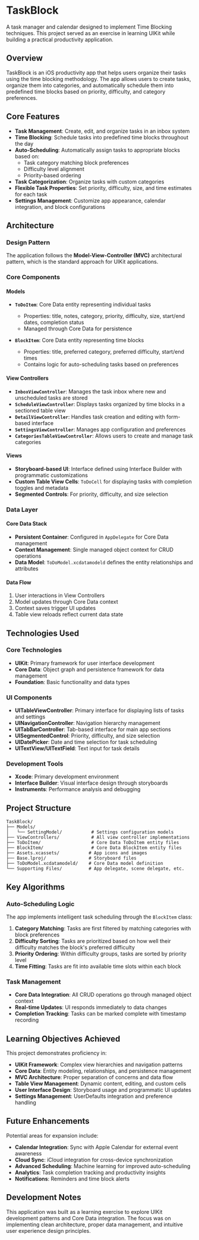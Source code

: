 # TaskBlock

A task manager and calendar designed to implement Time Blocking techniques. This project served as an exercise in learning UIKit while building a practical productivity application.

## Overview

TaskBlock is an iOS productivity app that helps users organize their tasks using the time blocking methodology. The app allows users to create tasks, organize them into categories, and automatically schedule them into predefined time blocks based on priority, difficulty, and category preferences.

## Core Features

- **Task Management**: Create, edit, and organize tasks in an inbox system
- **Time Blocking**: Schedule tasks into predefined time blocks throughout the day
- **Auto-Scheduling**: Automatically assign tasks to appropriate blocks based on:
  - Task category matching block preferences
  - Difficulty level alignment
  - Priority-based ordering
- **Task Categorization**: Organize tasks with custom categories
- **Flexible Task Properties**: Set priority, difficulty, size, and time estimates for each task
- **Settings Management**: Customize app appearance, calendar integration, and block configurations

## Architecture

### Design Pattern
The application follows the **Model-View-Controller (MVC)** architectural pattern, which is the standard approach for UIKit applications.

### Core Components

#### Models
- **`ToDoItem`**: Core Data entity representing individual tasks
  - Properties: title, notes, category, priority, difficulty, size, start/end dates, completion status
  - Managed through Core Data for persistence

- **`BlockItem`**: Core Data entity representing time blocks
  - Properties: title, preferred category, preferred difficulty, start/end times
  - Contains logic for auto-scheduling tasks based on preferences

#### View Controllers
- **`InboxViewController`**: Manages the task inbox where new and unscheduled tasks are stored
- **`ScheduleViewController`**: Displays tasks organized by time blocks in a sectioned table view
- **`DetailViewController`**: Handles task creation and editing with form-based interface
- **`SettingsViewController`**: Manages app configuration and preferences
- **`CategoriesTableViewController`**: Allows users to create and manage task categories

#### Views
- **Storyboard-based UI**: Interface defined using Interface Builder with programmatic customizations
- **Custom Table View Cells**: `ToDoCell` for displaying tasks with completion toggles and metadata
- **Segmented Controls**: For priority, difficulty, and size selection

### Data Layer

#### Core Data Stack
- **Persistent Container**: Configured in `AppDelegate` for Core Data management
- **Context Management**: Single managed object context for CRUD operations
- **Data Model**: `ToDoModel.xcdatamodeld` defines the entity relationships and attributes

#### Data Flow
1. User interactions in View Controllers
2. Model updates through Core Data context
3. Context saves trigger UI updates
4. Table view reloads reflect current data state

## Technologies Used

### Core Technologies
- **UIKit**: Primary framework for user interface development
- **Core Data**: Object graph and persistence framework for data management
- **Foundation**: Basic functionality and data types

### UI Components
- **UITableViewController**: Primary interface for displaying lists of tasks and settings
- **UINavigationController**: Navigation hierarchy management
- **UITabBarController**: Tab-based interface for main app sections
- **UISegmentedControl**: Priority, difficulty, and size selection
- **UIDatePicker**: Date and time selection for task scheduling
- **UITextView/UITextField**: Text input for task details

### Development Tools
- **Xcode**: Primary development environment
- **Interface Builder**: Visual interface design through storyboards
- **Instruments**: Performance analysis and debugging

## Project Structure

```
TaskBlock/
├── Models/
│   └── SettingModel/           # Settings configuration models
├── ViewControllers/            # All view controller implementations
├── ToDoItem/                   # Core Data ToDoItem entity files
├── BlockItem/                  # Core Data BlockItem entity files
├── Assets.xcassets/           # App icons and images
├── Base.lproj/                # Storyboard files
├── ToDoModel.xcdatamodeld/    # Core Data model definition
└── Supporting Files/          # App delegate, scene delegate, etc.
```

## Key Algorithms

### Auto-Scheduling Logic
The app implements intelligent task scheduling through the `BlockItem` class:

1. **Category Matching**: Tasks are first filtered by matching categories with block preferences
2. **Difficulty Sorting**: Tasks are prioritized based on how well their difficulty matches the block's preferred difficulty
3. **Priority Ordering**: Within difficulty groups, tasks are sorted by priority level
4. **Time Fitting**: Tasks are fit into available time slots within each block

### Task Management
- **Core Data Integration**: All CRUD operations go through managed object context
- **Real-time Updates**: UI responds immediately to data changes
- **Completion Tracking**: Tasks can be marked complete with timestamp recording

## Learning Objectives Achieved

This project demonstrates proficiency in:
- **UIKit Framework**: Complex view hierarchies and navigation patterns
- **Core Data**: Entity modeling, relationships, and persistence management
- **MVC Architecture**: Proper separation of concerns and data flow
- **Table View Management**: Dynamic content, editing, and custom cells
- **User Interface Design**: Storyboard usage and programmatic UI updates
- **Settings Management**: UserDefaults integration and preference handling

## Future Enhancements

Potential areas for expansion include:
- **Calendar Integration**: Sync with Apple Calendar for external event awareness
- **Cloud Sync**: iCloud integration for cross-device synchronization
- **Advanced Scheduling**: Machine learning for improved auto-scheduling
- **Analytics**: Task completion tracking and productivity insights
- **Notifications**: Reminders and time block alerts

## Development Notes

This application was built as a learning exercise to explore UIKit development patterns and Core Data integration. The focus was on implementing clean architecture, proper data management, and intuitive user experience design principles.
